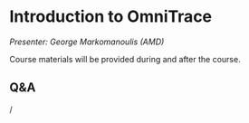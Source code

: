 # Introduction to OmniTrace

<!-- Cannot do in full italics as the ã is misplaced which is likely an mkdocs bug. -->
*Presenter: George Markomanoulis (AMD)*

Course materials will be provided during and after the course.

<!--
<video src="https://462000265.lumidata.eu/4day-20240423/recordings/4_06_AMD_Omnitrace.mp4" controls="controls">
</video>
-->

<!--
Temporary location of materials (for the lifetime of the training project):

-   Slides: `/project/project_465001098/Slides/AMD/session-4-introduction-to-omnitrace.pdf`
-->

<!--
Materials on the web:

-   [Slides on the web](https://462000265.lumidata.eu/4day-20240423/files/LUMI-4day-20240423-4_06_AMD_Omnitrace.pdf)

Archived materials on LUMI:

-   Slides: `/appl/local/training/4day-20240423/files/LUMI-4day-20240423-4_06_AMD_Omnitrace.pdf`

-   Recording: `/appl/local/training/4day-20240423/recordings/4_06_AMD_Omnitrace.mp4`
-->

## Q&A

/
